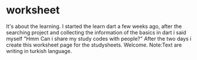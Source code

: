 # worksheet
It's about the learning.
I started the learn dart a few weeks ago, after the searching project and collecting the information of the basics in dart i said myself "Hmm Can i share my study codes with people?"
After the two days i create this worksheet page for the studysheets.
Welcome.
Note:Text are writing in turkish language.

